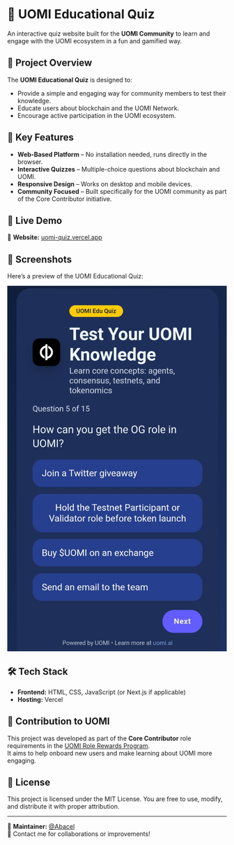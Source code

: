 # 🎯 UOMI Educational Quiz

An interactive quiz website built for the **UOMI Community** to learn and engage with the UOMI ecosystem in a fun and gamified way.

## 📌 Project Overview
The **UOMI Educational Quiz** is designed to:
- Provide a simple and engaging way for community members to test their knowledge.
- Educate users about blockchain and the UOMI Network.
- Encourage active participation in the UOMI ecosystem.

## 🌟 Key Features
- **Web-Based Platform** – No installation needed, runs directly in the browser.
- **Interactive Quizzes** – Multiple-choice questions about blockchain and UOMI.
- **Responsive Design** – Works on desktop and mobile devices.
- **Community Focused** – Built specifically for the UOMI community as part of the Core Contributor initiative.

## 🚀 Live Demo
🔗 **Website:** [uomi-quiz.vercel.app](https://uomi-quiz.vercel.app/) 

## 📸 Screenshots
Here’s a preview of the UOMI Educational Quiz:

![UOMI Quiz Screenshot](https://github.com/choir94/uomi-quiz/blob/main/-oucu5w.jpg?raw=true)

## 🛠️ Tech Stack
- **Frontend:** HTML, CSS, JavaScript (or Next.js if applicable)
- **Hosting:** Vercel

## 📢 Contribution to UOMI
This project was developed as part of the **Core Contributor** role requirements in the [UOMI Role Rewards Program](https://docs.uomi.ai/).  
It aims to help onboard new users and make learning about UOMI more engaging.

## 📄 License
This project is licensed under the MIT License. You are free to use, modify, and distribute it with proper attribution.

---

💬 **Maintainer:** [@Abacel](https://t.me/abacel)  
📧 Contact me for collaborations or improvements!
